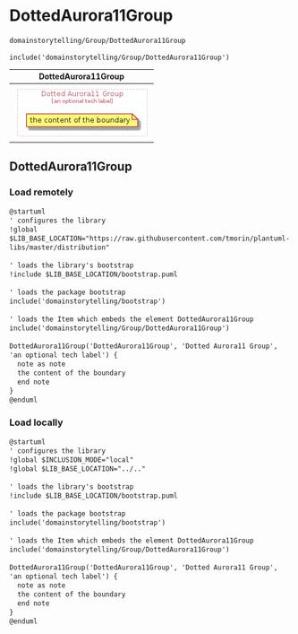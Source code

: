 # DottedAurora11Group


```text
domainstorytelling/Group/DottedAurora11Group
```

```text
include('domainstorytelling/Group/DottedAurora11Group')
```



| DottedAurora11Group |
| :---: |
| ![illustration for DottedAurora11Group](../../domainstorytelling/Group/DottedAurora11Group.Local.png) |




## DottedAurora11Group

### Load remotely
```plantuml
@startuml
' configures the library
!global $LIB_BASE_LOCATION="https://raw.githubusercontent.com/tmorin/plantuml-libs/master/distribution"

' loads the library's bootstrap
!include $LIB_BASE_LOCATION/bootstrap.puml

' loads the package bootstrap
include('domainstorytelling/bootstrap')

' loads the Item which embeds the element DottedAurora11Group
include('domainstorytelling/Group/DottedAurora11Group')

DottedAurora11Group('DottedAurora11Group', 'Dotted Aurora11 Group', 'an optional tech label') {
  note as note
  the content of the boundary
  end note
}
@enduml
```

### Load locally
```plantuml
@startuml
' configures the library
!global $INCLUSION_MODE="local"
!global $LIB_BASE_LOCATION="../.."

' loads the library's bootstrap
!include $LIB_BASE_LOCATION/bootstrap.puml

' loads the package bootstrap
include('domainstorytelling/bootstrap')

' loads the Item which embeds the element DottedAurora11Group
include('domainstorytelling/Group/DottedAurora11Group')

DottedAurora11Group('DottedAurora11Group', 'Dotted Aurora11 Group', 'an optional tech label') {
  note as note
  the content of the boundary
  end note
}
@enduml
```

